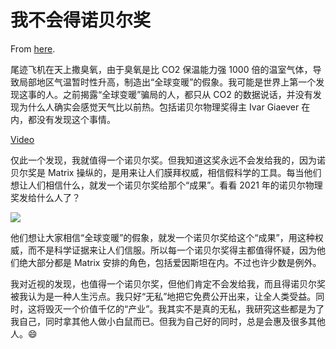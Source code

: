 # 我不会得诺贝尔奖

From [here](https://yinwang1.substack.com/p/fc5).

尾迹飞机在天上撒臭氧，由于臭氧是比 CO2 保温能力强 1000 倍的温室气体，导致局部地区气温暂时性升高，制造出“全球变暖”的假象。我可能是世界上第一个发现这事的人。之前揭露“全球变暖”骗局的人，都只从 CO2 的数据说话，并没有发现为什么人确实会感觉天气比以前热。包括诺贝尔物理奖得主 Ivar Giaever 在内，都没有发现这个事情。

[Video](https://www.youtube-nocookie.com/embed/TCy_UOjEir0)

仅此一个发现，我就值得一个诺贝尔奖。但我知道这奖永远不会发给我的，因为诺贝尔奖是 Matrix 操纵的，是用来让人们膜拜权威，相信假科学的工具。每当他们想让人们相信什么，就发一个诺贝尔奖给那个“成果”。看看 2021 年的诺贝尔物理奖发给什么人了？

![](https://substackcdn.com/image/fetch/w_1456,c_limit,f_auto,q_auto:good,fl_progressive:steep/https%3A%2F%2Fsubstack-post-media.s3.amazonaws.com%2Fpublic%2Fimages%2F29f31846-1fc2-46b8-ac71-c7a8f3f8cae8_514x640.jpeg)

他们想让大家相信“全球变暖”的假象，就发一个诺贝尔奖给这个“成果”，用这种权威，而不是科学证据来让人们信服。所以每一个诺贝尔奖得主都值得怀疑，因为他们绝大部分都是 Matrix 安排的角色，包括爱因斯坦在内。不过也许少数是例外。

我对近视的发现，也值得一个诺贝尔奖，但他们肯定不会发给我，而且得诺贝尔奖被我认为是一种人生污点。我只好“无私”地把它免费公开出来，让全人类受益。同时，这将毁灭一个价值千亿的“产业”。我其实不是真的无私，我研究这些都是为了我自己，同时拿其他人做小白鼠而已。但我为自己好的同时，总是会惠及很多其他人。😄
